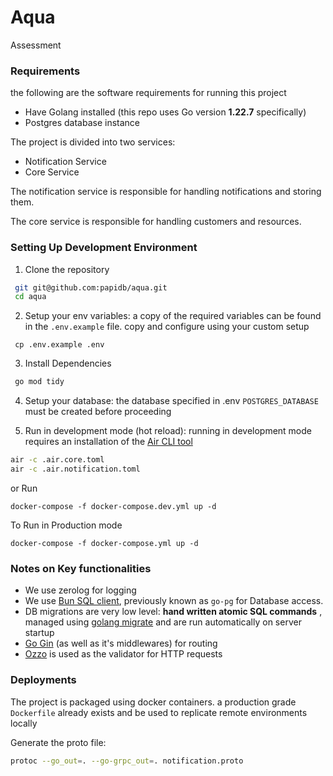 #  Aqua
Assessment


### Requirements

the following are the software requirements for running this project

- Have Golang installed (this repo uses Go version **1.22.7** specifically)
- Postgres database instance

The project is divided into two services:

- Notification Service
- Core Service

The notification service is responsible for handling notifications and storing them.

The core service is responsible for handling customers and resources.



### Setting Up Development Environment

1. Clone the repository

```sh
 git git@github.com:papidb/aqua.git
 cd aqua
```

2. Setup your env variables: a copy of the required variables can be found in the `.env.example` file. copy and configure using your custom setup

```
 cp .env.example .env
```

3. Install Dependencies

```sh
 go mod tidy
```

4. Setup your database: the database specified in .env `POSTGRES_DATABASE` must be created before proceeding

5. Run in development mode (hot reload): running in development mode requires an installation of the [Air CLI tool](https://github.com/cosmtrek/air)

```sh
air -c .air.core.toml 
air -c .air.notification.toml
```

or Run 

```
docker-compose -f docker-compose.dev.yml up -d
```

To Run in Production mode

```
docker-compose -f docker-compose.yml up -d
```


### Notes on Key functionalities

- We use zerolog for logging
- We use [Bun SQL client](https://bun.uptrace.dev/), previously known as `go-pg` for Database access.
- DB migrations are very low level: **hand written atomic SQL commands** , managed using [golang migrate](https://github.com/golang-migrate/migrate) and are run automatically on server startup
- [Go Gin](https://github.com/gin-gonic/gin) (as well as it's middlewares) for routing
- [Ozzo](https://github.com/go-ozzo/ozzo-validation) is used as the validator for HTTP requests

### Deployments

The project is packaged using docker containers. a production grade `Dockerfile` already exists and be used to replicate remote environments locally



Generate the proto file:

```bash
protoc --go_out=. --go-grpc_out=. notification.proto
```